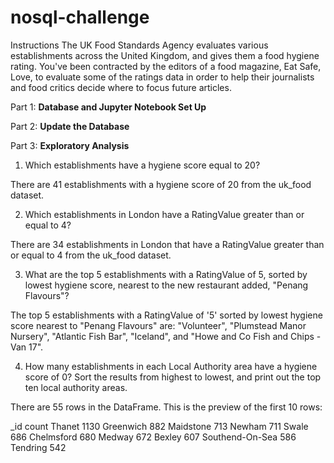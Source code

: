 # nosql-challenge
Instructions
The UK Food Standards Agency evaluates various establishments across the United Kingdom, and gives them a food hygiene rating. You've been contracted by the editors of a food magazine, Eat Safe, Love, to evaluate some of the ratings data in order to help their journalists and food critics decide where to focus future articles.

Part 1:
**Database and Jupyter Notebook Set Up**

Part 2:
**Update the Database**


Part 3:
**Exploratory Analysis**

1. Which establishments have a hygiene score equal to 20?

  There are 41 establishments with a hygiene score of 20 from the uk_food dataset.

2. Which establishments in London have a RatingValue greater than or equal to 4?

  There are 34 establishments in London that have a RatingValue greater than or equal to 4 from the uk_food dataset.

3. What are the top 5 establishments with a RatingValue of 5, sorted by lowest hygiene score, nearest to the new restaurant added, "Penang Flavours"?

  The top 5 establishments with a RatingValue of '5' sorted by lowest hygiene score nearest to "Penang Flavours" are: "Volunteer", "Plumstead Manor Nursery", "Atlantic Fish Bar", "Iceland", and "Howe and Co Fish and Chips - Van 17".

4. How many establishments in each Local Authority area have a hygiene score of 0? Sort the results from highest to lowest, and print out the top ten local authority areas.

  There are 55 rows in the DataFrame. This is the preview of the first 10 rows:

_id	count
Thanet	1130
Greenwich	882
Maidstone	713
Newham	711
Swale	686
Chelmsford	680
Medway	672
Bexley	607
Southend-On-Sea	586
Tendring	542
